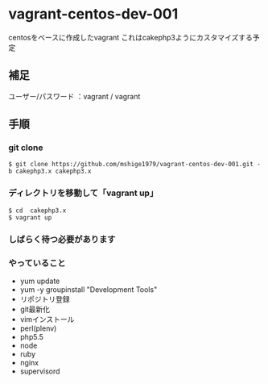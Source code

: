 vagrant-centos-dev-001
======================

centosをベースに作成したvagrant
これはcakephp3ようにカスタマイズする予定

## 補足
ユーザー/パスワード ：vagrant / vagrant


## 手順
### git clone
```
$ git clone https://github.com/mshige1979/vagrant-centos-dev-001.git -b cakephp3.x cakephp3.x
```

### ディレクトリを移動して「vagrant up」
```
$ cd  cakephp3.x
$ vagrant up
```

### しばらく待つ必要があります

### やっていること
* yum update
* yum -y groupinstall "Development Tools"
* リポジトリ登録
* git最新化
* vimインストール
* perl(plenv)
* php5.5
* node
* ruby
* nginx
* supervisord






